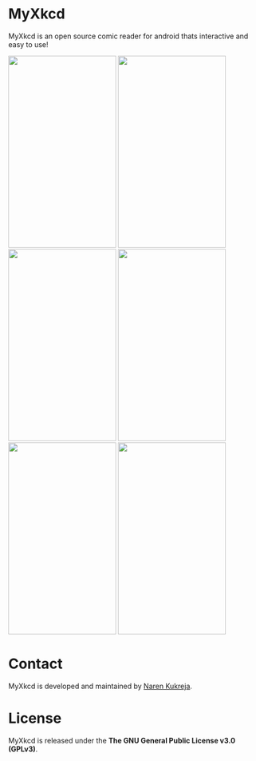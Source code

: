 # MyXkcd


MyXkcd is an open source comic reader for android thats interactive and easy to use!

<img src="http://i.imgur.com/DGnSWZ8.png?1" width="216" height="384" />
<img src="http://i.imgur.com/xCUZMMe.png?1" width="216" height="384" />
<img src="http://i.imgur.com/nUCrL5z.png" width="216" height="384" />

<img src="http://i.imgur.com/MfOpccn.png" width="216" height="384" />
<img src="http://i.imgur.com/k9lci2j.png" width="216" height="384" />
<img src="http://i.imgur.com/dXSX9ka.png?1" width="216" height="384" />



# Contact

MyXkcd is developed and maintained by [Naren Kukreja](https://github.com/narenkukreja).

# License

MyXkcd is released under the **The GNU General Public License v3.0 (GPLv3)**.
